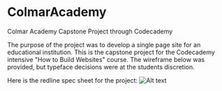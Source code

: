 # ColmarAcademy
Colmar Academy Capstone Project through Codecademy

The purpose of the project was to develop a single page site for an educational institution. This is the capstone project for the Codecademy intensive "How to Build Websites" course. The wireframe below was provided, but typeface decisions were at the students discretion.  


Here is the redline spec sheet for the project:
![Alt text](resources/images/colmar-academy-spec.png?raw=true "Redline Spec Sheet")
